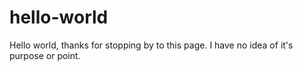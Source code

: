 # hello-world

Hello world, thanks for stopping by to this page. I have no idea of it's purpose or point.

